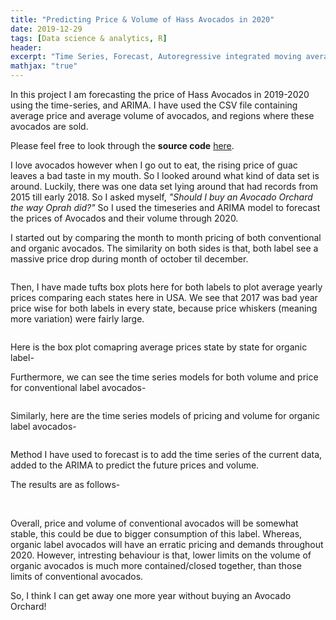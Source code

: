 ```yaml
---
title: "Predicting Price & Volume of Hass Avocados in 2020"
date: 2019-12-29
tags: [Data science & analytics, R]
header:
excerpt: "Time Series, Forecast, Autoregressive integrated moving average"
mathjax: "true"
---
```

In this project I am forecasting the price of Hass Avocados in 2019-2020 using the time-series, and ARIMA. I have used the CSV file containing average price and average volume of avocados, and regions where these avocados are sold.

Please feel free to look through the **source code** [here](https://github.com/ToadHanks/Story_de_Hass_Avocados_en_2020).

I love avocados however when I go out to eat, the rising price of guac leaves a bad taste in my mouth. So I looked around what kind of data set is around. Luckily, there was one data set lying around that had records from 2015 till early 2018. So I asked myself, *"Should I buy an Avocado Orchard the way Oprah did?"* So I used the timeseries and ARIMA model to forecast the prices of Avocados and their volume through 2020.

I started out by comparing the month to month pricing of both conventional and organic avocados. The similarity on both sides is that, both label see a massive price drop during month of october til december.

<img src="{{ site.url }}{{ site.baseurl }}/images/avocados/avg_month_prices_both.png" alt="">

Then, I have made tufts box plots here for both labels to plot average yearly prices comparing each states here in USA. We see that 2017 was bad year price wise for both labels in every state, because price whiskers (meaning more variation) were fairly large.

<img src="{{ site.url }}{{ site.baseurl }}/images/avocados/avg_yr_price_conv.png" alt="">

Here is the box plot comapring average prices state by state for organic label-
<img src="{{ site.url }}{{ site.baseurl }}/images/avocados/avg_yr_price_org.png" alt="">

Furthermore, we can see the time series models for both volume and price for conventional label avocados-
<img src="{{ site.url }}{{ site.baseurl }}/images/avocados/ts_conv_pricing.png" alt="">

<img src="{{ site.url }}{{ site.baseurl }}/images/avocados/ts_conv_volume.png" alt="">

Similarly, here are the time series models of pricing and volume for organic label avocados- 
<img src="{{ site.url }}{{ site.baseurl }}/images/avocados/ts_org_pricing.png" alt="">

<img src="{{ site.url }}{{ site.baseurl }}/images/avocados/ts_org_volume.png" alt="">

Method I have used to forecast is to add the time series of the current data, added to the ARIMA to predict the future prices and volume.

The results are as follows-
<img src="{{ site.url }}{{ site.baseurl }}/images/avocados/forecast_conv_price.jpg" alt="">

<img src="{{ site.url }}{{ site.baseurl }}/images/avocados/forecast_conv_vol.jpg" alt="">

<img src="{{ site.url }}{{ site.baseurl }}/images/avocados/forecast_org_price.jpg" alt="">

<img src="{{ site.url }}{{ site.baseurl }}/images/avocados/forecast_org_vol.jpg" alt="">

Overall, price and volume of conventional avocados will be somewhat stable, this could be due to bigger consumption of this label. Whereas, organic label avocados will have an erratic pricing and demands throughout 2020. However, intresting behaviour is that, lower limits on the volume of organic avocados is much more contained/closed together, than those limits of conventional avocados.

So, I think I can get away one more year without buying an Avocado Orchard!
